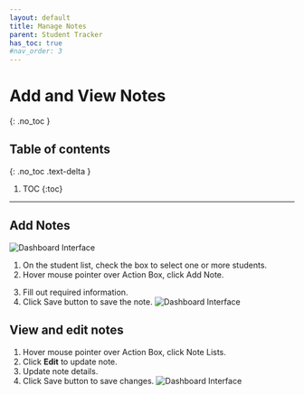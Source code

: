 ```yaml
---
layout: default
title: Manage Notes
parent: Student Tracker
has_toc: true
#nav_order: 3
---
```


# Add and View Notes

{: .no_toc }

## Table of contents
{: .no_toc .text-delta }

1. TOC
{:toc}

---

## Add Notes

![Dashboard Interface]({{site.baseurl}}/assets/images/student.actionbox-add-or-view-note.png)
1. On the student list, check the box to select one or more students.
2. Hover mouse pointer over Action Box, click Add Note.
<!--- ![Dashboard Interface]({{site.baseurl}}/assets/images/student.actionbox-add-view-note-check-box.png) --->
3. Fill out required information.
4. Click Save button to save the note.
![Dashboard Interface]({{site.baseurl}}/assets/images/student.actionbox-add-note-form.png)


## View and edit notes

1. Hover mouse pointer over Action Box, click Note Lists.
2. Click **Edit** to update note.
3. Update note details.
4. Click Save button to save changes.
![Dashboard Interface]({{site.baseurl}}/assets/images/student.actionbox-note-lists.png)
